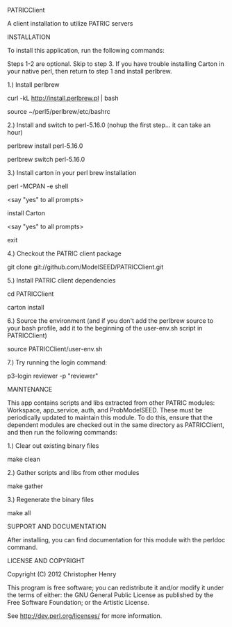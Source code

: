 PATRICClient

A client installation to utilize PATRIC servers

INSTALLATION

To install this application, run the following commands:

Steps 1-2 are optional. Skip to step 3. If you have trouble installing Carton in your native perl, then return to step 1 and install perlbrew.

1.) Install perlbrew 

curl -kL http://install.perlbrew.pl | bash

source ~/perl5/perlbrew/etc/bashrc

2.) Install and switch to perl-5.16.0 (nohup the first step… it can take an hour)

perlbrew install perl-5.16.0

perlbrew switch perl-5.16.0

3.) Install carton in your perl brew installation

perl -MCPAN -e shell

<say "yes" to all prompts>

install Carton

<say "yes" to all prompts>

exit

4.) Checkout the PATRIC client package

git clone git://github.com/ModelSEED/PATRICClient.git

5.) Install PATRIC client dependencies

cd PATRICClient

carton install

6.) Source the environment (and if you don't add the perlbrew source to your bash profile, add it to the beginning of the user-env.sh script in PATRICClient)

source PATRICClient/user-env.sh

7.) Try running the login command:

p3-login reviewer -p "reviewer"

MAINTENANCE

This app contains scripts and libs extracted from other PATRIC modules: Workspace, app_service, auth, and ProbModelSEED. These must be periodically updated to maintain this module. To do this, ensure that the dependent modules are checked out in the same directory as PATRICClient, and then run the following commands:

1.) Clear out existing binary files

make clean

2.) Gather scripts and libs from other modules

make gather

3.) Regenerate the binary files

make all

SUPPORT AND DOCUMENTATION

After installing, you can find documentation for this module with the
perldoc command.

LICENSE AND COPYRIGHT

Copyright (C) 2012 Christopher Henry

This program is free software; you can redistribute it and/or modify it
under the terms of either: the GNU General Public License as published
by the Free Software Foundation; or the Artistic License.

See http://dev.perl.org/licenses/ for more information.
